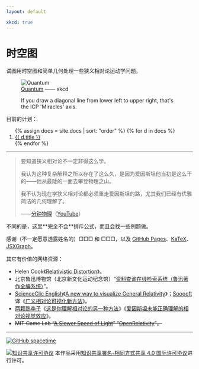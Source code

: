 ```yaml
---
layout: default

xkcd: true
---
```


# 时空图

试图用时空图和简单几何处理一些狭义相对论运动学问题。

<figure class='xkcd'>
    <img src="{{ '/assets/image/quantum.png' | relative_url }}" alt='Quantum' srcset="{{ '/assets/image/quantum.png' | relative_url }}, {{ '/assets/image/quantum_2x.png' | relative_url }} 2x">
    <figcaption lang='en'><a href='https://xkcd.com/1861/'>Quantum</a> —— xkcd</figcaption>
    <p class='alt-text hidden' lang='en'>If you draw a diagonal line from lower left to upper right, that's the ICP 'Miracles' axis.</p>
</figure>

目前的计划：

<ol>
    {% assign docs = site.docs | sort: "order" %}
    {% for d in docs %}
        <li><a href="{{ d.url | relative_url }}">{{ d.title }}</a></li>
    {% endfor %}
</ol>

---

> 要知道狭义相对论不一定非得这么学。
>
> 我认为这种复杂解释之所以存在了这么久，是因为爱因斯坦他当初是这么干的——他从最陡的一面去攀登物理之山。
>
> 我不认为现在学狭义相对论都必须重走爱因斯坦的路，尤其我们已经有优雅简洁的几何理解了。
>
> <footer>——<a href='https://www.bilibili.com/video/BV1wW411X7hL'>分钟物理</a>（<a lang='en' href='https://www.youtube.com/watch?v=1rLWVZVWfdY&list=PLoaVOjvkzQtyjhV55wZcdicAz5KexgKvm'>YouTube</a>）</footer>

<aside class='remark' markdown='1'>
不同的是，这里**完全不会**排斥公式，而且会找一些例题做。
</aside>

感谢（不一定愿意透露姓名的）□□□ 和 □□□，以及 [GitHub Pages](https://pages.github.com/)、[KaTeX](https://katex.org/)、[JSXGraph](https://jsxgraph.org/)。

其它有价值的网络资源：

-   Helen Cook《[Relativistic Distortion](https://personal.math.ubc.ca/~cass/courses/m309-01a/cook/)》。
-   北京鲁迅博物馆（北京新文化运动纪念馆）“[资料查询在线检索系统（鲁迅著作全编系统）](http://www.luxunmuseum.com.cn/cx/)”。
-   [ScienceClic English](https://www.youtube.com/ScienceClicEN)《[A new way to visualize General Relativity](https://youtu.be/wrwgIjBUYVc)》；[Sooooft](https://space.bilibili.com/4158499) 译《[广义相对论可视化新方法](https://b23.tv/BV1uh411C7R8)》。
-   [两颗熟李子](https://space.bilibili.com/594380494)《[这是你理解相对论的另一种方法](https://b23.tv/BV17P4y1V7BX)》《[爱因斯坦未能正确理解的相对论视觉效应](https://b23.tv/BV1JY411L7xm)》。
-   ~~MIT Game Lab “[A Slower Speed of Light](http://gamelab.mit.edu/games/a-slower-speed-of-light/)” “[OpenRelativity](http://gamelab.mit.edu/research/openrelativity/)”。~~

---

[![GitHub spacetime](https://img.shields.io/badge/GitHub-spacetime-9cf)](https://github.com/YDX-2147483647/spacetime)

<a rel="license" href="http://creativecommons.org/licenses/by-sa/4.0/"><img alt="知识共享许可协议" style="border-width:0" src="https://i.creativecommons.org/l/by-sa/4.0/80x15.png" /></a> 本作品采用<a rel="license" href="http://creativecommons.org/licenses/by-sa/4.0/">知识共享署名-相同方式共享 4.0 国际许可协议</a>进行许可。
